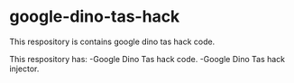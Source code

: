 # google-dino-tas-hack
This respository is contains google dino tas hack code.

This respository has:
  -Google Dino Tas hack code.
  -Google Dino Tas hack injector.
